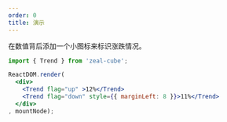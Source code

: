 ```yaml
---
order: 0
title: 演示
---
```


在数值背后添加一个小图标来标识涨跌情况。

````jsx
import { Trend } from 'zeal-cube';

ReactDOM.render(
  <div>
    <Trend flag="up" >12%</Trend>
    <Trend flag="down" style={{ marginLeft: 8 }}>11%</Trend>
  </div>
, mountNode);
````

